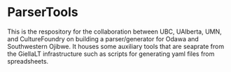 # ParserTools

This is the respository for the collaboration between UBC, UAlberta, UMN, and CultureFoundry on building a parser/generator for Odawa and Southwestern Ojibwe. It houses some auxiliary tools that are seaprate from the GiellaLT infrastructure such as scripts for generating yaml files from spreadsheets.
